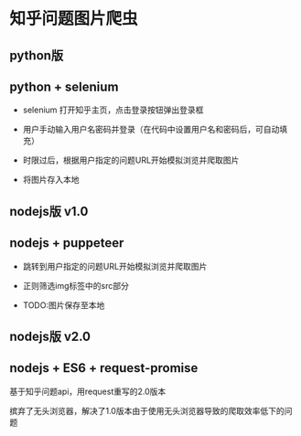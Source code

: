 # 知乎问题图片爬虫

## python版

## python + selenium

- selenium 打开知乎主页，点击登录按钮弹出登录框

- 用户手动输入用户名密码并登录（在代码中设置用户名和密码后，可自动填充）

- 时限过后，根据用户指定的问题URL开始模拟浏览并爬取图片

- 将图片存入本地

## nodejs版 v1.0

## nodejs + puppeteer

- 跳转到用户指定的问题URL开始模拟浏览并爬取图片

- 正则筛选img标签中的src部分

- TODO:图片保存至本地


## nodejs版 v2.0

## nodejs + ES6 + request-promise

基于知乎问题api，用request重写的2.0版本

摈弃了无头浏览器，解决了1.0版本由于使用无头浏览器导致的爬取效率低下的问题
